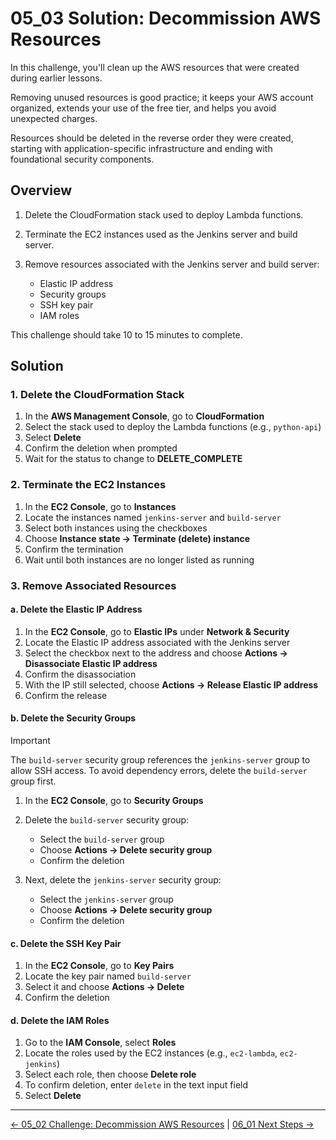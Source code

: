 # 05_03 Solution: Decommission AWS Resources

In this challenge, you'll clean up the AWS resources that were created during earlier lessons.

Removing unused resources is good practice; it keeps your AWS account organized, extends your use of the free tier, and helps you avoid unexpected charges.

Resources should be deleted in the reverse order they were created, starting with application-specific infrastructure and ending with foundational security components.

## Overview

1. Delete the CloudFormation stack used to deploy Lambda functions.
1. Terminate the EC2 instances used as the Jenkins server and build server.
1. Remove resources associated with the Jenkins server and build server:

    - Elastic IP address
    - Security groups
    - SSH key pair
    - IAM roles

This challenge should take 10 to 15 minutes to complete.

## Solution

### 1. Delete the CloudFormation Stack

1. In the **AWS Management Console**, go to **CloudFormation**
1. Select the stack used to deploy the Lambda functions (e.g., `python-api`)
1. Select **Delete**
1. Confirm the deletion when prompted
1. Wait for the status to change to **DELETE\_COMPLETE**

### 2. Terminate the EC2 Instances

1. In the **EC2 Console**, go to **Instances**
1. Locate the instances named `jenkins-server` and `build-server`
1. Select both instances using the checkboxes
1. Choose **Instance state → Terminate (delete) instance**
1. Confirm the termination
1. Wait until both instances are no longer listed as running

### 3. Remove Associated Resources

#### a. Delete the Elastic IP Address

1. In the **EC2 Console**, go to **Elastic IPs** under **Network & Security**
1. Locate the Elastic IP address associated with the Jenkins server
1. Select the checkbox next to the address and choose **Actions → Disassociate Elastic IP address**
1. Confirm the disassociation
1. With the IP still selected, choose **Actions → Release Elastic IP address**
1. Confirm the release

#### b. Delete the Security Groups

> [!IMPORTANT]
> The `build-server` security group references the `jenkins-server` group to allow SSH access. To avoid dependency errors, delete the `build-server` group first.

1. In the **EC2 Console**, go to **Security Groups**
1. Delete the `build-server` security group:

    - Select the `build-server` group
    - Choose **Actions → Delete security group**
    - Confirm the deletion

1. Next, delete the `jenkins-server` security group:

    - Select the `jenkins-server` group
    - Choose **Actions → Delete security group**
    - Confirm the deletion

#### c. Delete the SSH Key Pair

1. In the **EC2 Console**, go to **Key Pairs**
1. Locate the key pair named `build-server`
1. Select it and choose **Actions → Delete**
1. Confirm the deletion

#### d. Delete the IAM Roles

1. Go to the **IAM Console**, select **Roles**
1. Locate the roles used by the EC2 instances (e.g., `ec2-lambda`, `ec2-jenkins`)
1. Select each role, then choose **Delete role**
1. To confirm deletion, enter `delete` in the text input field
1. Select **Delete**

<!-- FooterStart -->
---
[← 05_02 Challenge: Decommission AWS Resources](../05_02_challenge_decommission_aws_resources/README.md) | [06_01 Next Steps →](../../ch6_conclusion/06_01_next_steps/README.md)
<!-- FooterEnd -->
